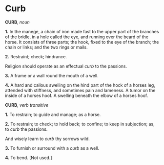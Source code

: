 # Curb

**CURB**, _noun_

**1.** In the manege, a chain of iron made fast to the upper part of the branches of the bridle, in a hole called the eye, and running over the beard of the horse. It consists of three parts; the hook, fixed to the eye of the branch; the chain or links; and the two rings or mails.

**2.** Restraint; check; hindrance.

Religion should operate as an effectual _curb_ to the passions.

**3.** A frame or a wall round the mouth of a well.

**4.** A hard and callous swelling on the hind part of the hock of a horses leg, attended with stiffness, and sometimes pain and lameness. A tumor on the inside of a horses hoof. A swelling beneath the elbow of a horses hoof.

**CURB**, _verb transitive_

**1.** To restrain; to guide and manage; as a horse.

**2.** To restrain; to check; to hold back; to confine; to keep in subjection; as, to _curb_ the passions.

And wisely learn to _curb_ thy sorrows wild.

**3.** To furnish or surround with a _curb_ as a well.

**4.** To bend. \[Not used.\]